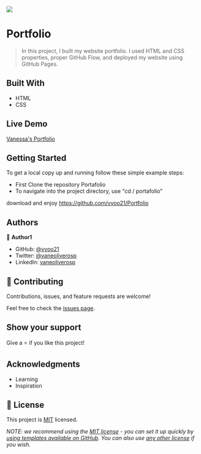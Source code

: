 ![](https://img.shields.io/badge/Microverse-blueviolet)

# Portfolio

> In this project, I built my website portfolio. I used HTML and CSS properties, proper GitHub Flow, and deployed my website using GitHub Pages.

## Built With

- HTML
- CSS

## Live Demo

[Vanessa's Portfolio](https://vvoo21.github.io/Portfolio/)

## Getting Started

To get a local copy up and running follow these simple example steps:

- First Clone the repository Portafolio
- To navigate into the project directory, use "cd / portafolio"

download and enjoy https://github.com/vvoo21/Portfolio

## Authors

👤 **Author1**

- GitHub: [@vvoo21](https://github.com/vvoo21)
- Twitter: [@vaneoliverosp](https://twitter.com/vaneoliverosp)
- LinkedIn: [vaneoliverosp](https://www.linkedin.com/in/vaneoliverosp/)


## 🤝 Contributing

Contributions, issues, and feature requests are welcome!

Feel free to check the [issues page](../../issues/).

## Show your support

Give a ⭐️ if you like this project!

## Acknowledgments

- Learning
- Inspiration

## 📝 License

This project is [MIT](./LICENSE) licensed.

_NOTE: we recommend using the [MIT license](https://choosealicense.com/licenses/mit/) - you can set it up quickly by [using templates available on GitHub](https://docs.github.com/en/communities/setting-up-your-project-for-healthy-contributions/adding-a-license-to-a-repository). You can also use [any other license](https://choosealicense.com/licenses/) if you wish._
